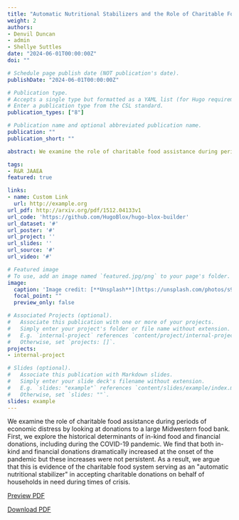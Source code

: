 ```yaml
---
title: "Automatic Nutritional Stabilizers and the Role of Charitable Food Assistance during Times of Crisis"
weight: 2
authors:
- Denvil Duncan
- admin
- Shellye Suttles
date: "2024-06-01T00:00:00Z"
doi: ""

# Schedule page publish date (NOT publication's date).
publishDate: "2024-06-01T00:00:00Z"

# Publication type.
# Accepts a single type but formatted as a YAML list (for Hugo requirements).
# Enter a publication type from the CSL standard.
publication_types: ["8"]

# Publication name and optional abbreviated publication name.
publication: ""
publication_short: ""

abstract: We examine the role of charitable food assistance during periods of economic distress by looking at donations to a large Midwestern food bank. First, we explore the historical determinants of in-kind food and financial donations, including during the COVID-19 pandemic. We find that both in-kind and financial donations dramatically increased at the onset of the pandemic but these increases were not persistent. As a result, we argue that this is evidence of the charitable food system serving as an "automatic nutritional stabilizer" in accepting charitable donations on behalf of households in need during times of crisis.

tags:
- R&R JAAEA
featured: true

links:
- name: Custom Link
  url: http://example.org
url_pdf: http://arxiv.org/pdf/1512.04133v1
url_code: 'https://github.com/HugoBlox/hugo-blox-builder'
url_dataset: '#'
url_poster: '#'
url_project: ''
url_slides: ''
url_source: '#'
url_video: '#'

# Featured image
# To use, add an image named `featured.jpg/png` to your page's folder. 
image:
  caption: 'Image credit: [**Unsplash**](https://unsplash.com/photos/s9CC2SKySJM)'
  focal_point: ""
  preview_only: false

# Associated Projects (optional).
#   Associate this publication with one or more of your projects.
#   Simply enter your project's folder or file name without extension.
#   E.g. `internal-project` references `content/project/internal-project/index.md`.
#   Otherwise, set `projects: []`.
projects:
- internal-project

# Slides (optional).
#   Associate this publication with Markdown slides.
#   Simply enter your slide deck's filename without extension.
#   E.g. `slides: "example"` references `content/slides/example/index.md`.
#   Otherwise, set `slides: ""`.
slides: example
---
```


We examine the role of charitable food assistance during periods of economic distress by looking at donations to a large Midwestern food bank. First, we explore the historical determinants of in-kind food and financial donations, including during the COVID-19 pandemic. We find that both in-kind and financial donations dramatically increased at the onset of the pandemic but these increases were not persistent. As a result, we argue that this is evidence of the charitable food system serving as an "automatic nutritional stabilizer" in accepting charitable donations on behalf of households in need during times of crisis.

<a href="Food_Donations_Manuscript.pdf" target="_blank" class="btn btn-primary">Preview PDF</a>

<a href="Food_Donations_Manuscript.pdf" download class="btn btn-secondary">Download PDF</a>
